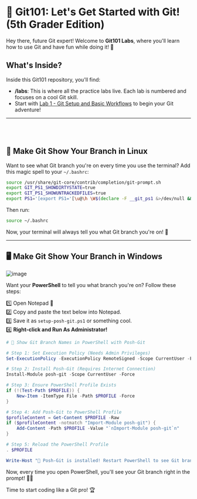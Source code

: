 # 🚀 Git101: Let's Get Started with Git! (5th Grader Edition)

Hey there, future Git expert! Welcome to **Git101 Labs**, where you'll learn how to use Git and have fun while doing it! 🎉

## What's Inside?
Inside this Git101 repository, you'll find:
- **/labs**: This is where all the practice labs live. Each lab is numbered and focuses on a cool Git skill.
- Start with [Lab 1 - Git Setup and Basic Workflows](labs/01_git_setup_and_basic_workflows.md) to begin your Git adventure!

---

<br><br>
## 🐧 Make Git Show Your Branch in Linux
Want to see what Git branch you're on every time you use the terminal? Add this magic spell to your `~/.bashrc`:

```bash
source /usr/share/git-core/contrib/completion/git-prompt.sh
export GIT_PS1_SHOWDIRTYSTATE=true
export GIT_PS1_SHOWUNTRACKEDFILES=true
export PS1='[export PS1='[\u@\h \W$(declare -F __git_ps1 &>/dev/null && __git_ps1 " (%s)")]\$ '
```

Then run:
```bash
source ~/.bashrc
```
Now, your terminal will always tell you what Git branch you're on! 🌟

---

## 🖥️ Make Git Show Your Branch in Windows 
![image](https://github.com/user-attachments/assets/cd8731e9-41c0-40a1-a8c6-1501fe091d55)

Want your **PowerShell** to tell you what branch you're on? Follow these steps:

1️⃣ Open Notepad 📝 \
2️⃣ Copy and paste the text below into Notepad. \
3️⃣ Save it as `setup-posh-git.ps1` or something cool. \
4️⃣ **Right-click and Run As Administrator!**

```powershell
# 🚀 Show Git Branch Names in PowerShell with Posh-Git

# Step 1: Set Execution Policy (Needs Admin Privileges)
Set-ExecutionPolicy -ExecutionPolicy RemoteSigned -Scope CurrentUser -Force

# Step 2: Install Posh-Git (Requires Internet Connection)
Install-Module posh-git -Scope CurrentUser -Force

# Step 3: Ensure PowerShell Profile Exists
if (!(Test-Path $PROFILE)) {
    New-Item -ItemType File -Path $PROFILE -Force
}

# Step 4: Add Posh-Git to PowerShell Profile
$profileContent = Get-Content $PROFILE -Raw
if ($profileContent -notmatch "Import-Module posh-git") {
    Add-Content -Path $PROFILE -Value "`nImport-Module posh-git`n"
}

# Step 5: Reload the PowerShell Profile
. $PROFILE

Write-Host "🎉 Posh-Git is installed! Restart PowerShell to see Git branch names in your prompt." -ForegroundColor Green
```

Now, every time you open PowerShell, you'll see your Git branch right in the prompt! 🚀✨

Time to start coding like a Git pro! 🏆

